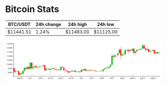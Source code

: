 # Bitcoin Stats

BTC/USDT|24h change|24h high|24h low|
|---|---|---|---|
|$11441.51|1.24%|$11483.00|$11125.00|

<img src="./chart.svg">
